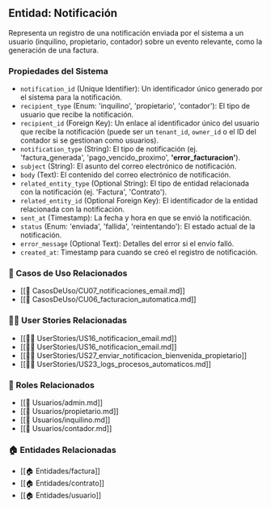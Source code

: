 ## Entidad: Notificación

Representa un registro de una notificación enviada por el sistema a un usuario (inquilino, propietario, contador) sobre un evento relevante, como la generación de una factura.

### Propiedades del Sistema

- `notification_id` (Unique Identifier): Un identificador único generado por el sistema para la notificación.
- `recipient_type` (Enum: 'inquilino', 'propietario', 'contador'): El tipo de usuario que recibe la notificación.
- `recipient_id` (Foreign Key): Un enlace al identificador único del usuario que recibe la notificación (puede ser un `tenant_id`, `owner_id` o el ID del contador si se gestionan como usuarios).
- `notification_type` (String): El tipo de notificación (ej. 'factura_generada', 'pago_vencido_proximo', **'error_facturacion'**).
- `subject` (String): El asunto del correo electrónico de notificación.
- `body` (Text): El contenido del correo electrónico de notificación.
- `related_entity_type` (Optional String): El tipo de entidad relacionada con la notificación (ej. 'Factura', 'Contrato').
- `related_entity_id` (Optional Foreign Key): El identificador de la entidad relacionada con la notificación.
- `sent_at` (Timestamp): La fecha y hora en que se envió la notificación.
- `status` (Enum: 'enviada', 'fallida', 'reintentando'): El estado actual de la notificación.
- `error_message` (Optional Text): Detalles del error si el envío falló.
- `created_at`: Timestamp para cuando se creó el registro de notificación.

### 🔁 Casos de Uso Relacionados
- [[📄 CasosDeUso/CU07_notificaciones_email.md]]
- [[📄 CasosDeUso/CU06_facturacion_automatica.md]]

### 🧑‍💻 User Stories Relacionadas
- [[🧑‍💻 UserStories/US16_notificacion_email.md]]
- [[🧑‍💻 UserStories/US16_notificacion_email.md]]
- [[🧑‍💻 UserStories/US27_enviar_notificacion_bienvenida_propietario]]
- [[🧑‍💻 UserStories/US23_logs_procesos_automaticos.md]]

### 👥 Roles Relacionados
- [[👥 Usuarios/admin.md]]
- [[👥 Usuarios/propietario.md]]
- [[👥 Usuarios/inquilino.md]]
- [[👥 Usuarios/contador.md]]

### 🏠 Entidades Relacionadas
- [[🏠 Entidades/factura]]
- [[🏠 Entidades/contrato]]
- [[🏠 Entidades/usuario]]
